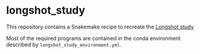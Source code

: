# longshot_study

This repository contains a Snakemake recipe to recreate the [Longshot study](https://www.biorxiv.org/content/10.1101/564443v1)

Most of the required programs are contained in the conda environment described by ```longshot_study_environment.yml```.

